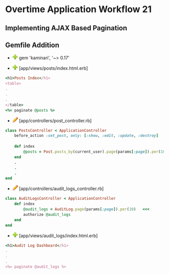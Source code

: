 # Overtime Application Workflow 21

## Implementing AJAX Based Pagination

## Gemfile Addition

* ![add](plus.png) gem 'kaminari', '~> 0.17'

- ![add](plus.png) [app/views/posts/index.html.erb]
```rb
<h1>Posts Index</h1>
<table>
.
.
.
</table>
<%= paginate @posts %>
```

- ![edit](edit.png) [app/controllers/post_controller.rb]
```rb
class PostsController < ApplicationController
	before_action :set_post, only: [:show, :edit, :update, :destroy]

	def index
		@posts = Post.posts_by(current_user).page(params[:page]).per(10)   <<<
	end
	.
	.
	.
end
```

- ![edit](edit.png) [app/controllers/audit_logs_controller.rb]
```rb
class AuditLogsController < ApplicationController
	def index
		@audit_logs = AuditLog.page(params[:page]).per(10)   <<<
		authorize @audit_logs
	end
end
```

- ![add](plus.png) [app/views/audit_logs/index.html.erb]
```rb
<h1>Audit Log Dashboard</h1>
.
.
.
<%= paginate @audit_logs %>
```